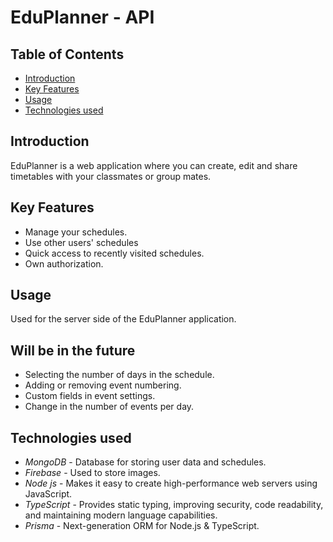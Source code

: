 # EduPlanner - API

## Table of Contents

- [Introduction](#introduction)
- [Key Features](#key-features)
- [Usage](#usage)
- [Technologies used](#technologies-used)

## Introduction
EduPlanner is a web application where you can create, edit and share timetables with your classmates or group mates.

## Key Features
- Manage your schedules.
- Use other users' schedules
- Quick access to recently visited schedules.
- Own authorization.

## Usage
Used for the server side of the EduPlanner application.

## Will be in the future
- Selecting the number of days in the schedule.
- Adding or removing event numbering.
- Сustom fields in event settings.
- Change in the number of events per day.

## Technologies used
- *MongoDB* - Database for storing user data and schedules.
- *Firebase* - Used to store images.
- *Node js* - Makes it easy to create high-performance web servers using JavaScript.
- *TypeScript* - Provides static typing, improving security, code readability, and maintaining modern language capabilities.
- *Prisma* - Next-generation ORM for Node.js & TypeScript.